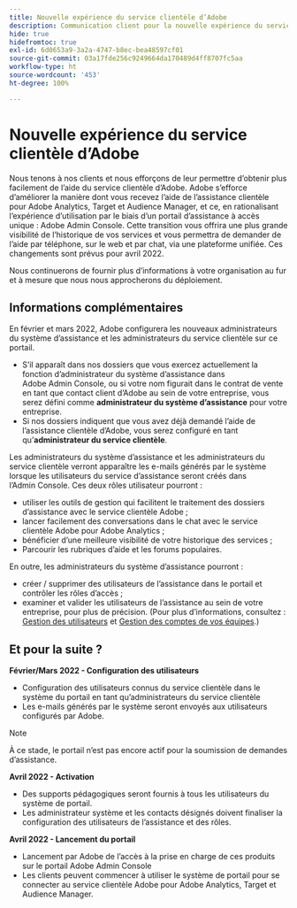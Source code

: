 ```yaml
---
title: Nouvelle expérience du service clientèle d’Adobe
description: Communication client pour la nouvelle expérience du service clientèle
hide: true
hidefromtoc: true
exl-id: 6d0653a9-3a2a-4747-b8ec-bea48597cf01
source-git-commit: 03a17fde256c9249664da170489d4ff8707fc5aa
workflow-type: ht
source-wordcount: '453'
ht-degree: 100%

---
```


# Nouvelle expérience du service clientèle d’Adobe

Nous tenons à nos clients et nous efforçons de leur permettre d’obtenir plus facilement de l’aide du service clientèle d’Adobe. Adobe s’efforce d’améliorer la manière dont vous recevez l’aide de l’assistance clientèle pour Adobe Analytics, Target et Audience Manager, et ce, en rationalisant l’expérience d’utilisation par le biais d’un portail d’assistance à accès unique : Adobe Admin Console. Cette transition vous offrira une plus grande visibilité de l’historique de vos services et vous permettra de demander de l’aide par téléphone, sur le web et par chat, via une plateforme unifiée. Ces changements sont prévus pour avril 2022.

Nous continuerons de fournir plus d’informations à votre organisation au fur et à mesure que nous nous approcherons du déploiement.

## Informations complémentaires

En février et mars 2022, Adobe configurera les nouveaux administrateurs du système d’assistance et les administrateurs du service clientèle sur ce portail.

* S’il apparaît dans nos dossiers que vous exercez actuellement la fonction d’administrateur du système d’assistance dans Adobe Admin Console, ou si votre nom figurait dans le contrat de vente en tant que contact client d’Adobe au sein de votre entreprise, vous serez défini comme **administrateur du système d’assistance** pour votre entreprise.
* Si nos dossiers indiquent que vous avez déjà demandé l’aide de l’assistance clientèle d’Adobe, vous serez configuré en tant qu’**administrateur du service clientèle**.

Les administrateurs du système d’assistance et les administrateurs du service clientèle verront apparaître les e-mails générés par le système lorsque les utilisateurs du service d’assistance seront créés dans l’Admin Console. Ces deux rôles utilisateur pourront :

* utiliser les outils de gestion qui facilitent le traitement des dossiers d’assistance avec le service clientèle Adobe ;
* lancer facilement des conversations dans le chat avec le service clientèle Adobe pour Adobe Analytics ;
* bénéficier d’une meilleure visibilité de votre historique des services ;
* Parcourir les rubriques d’aide et les forums populaires.

En outre, les administrateurs du système d’assistance pourront :

* créer / supprimer des utilisateurs de l’assistance dans le portail et contrôler les rôles d’accès ;
* examiner et valider les utilisateurs de l’assistance au sein de votre entreprise, pour plus de précision. (Pour plus d’informations, consultez : [Gestion des utilisateurs](https://helpx.adobe.com/fr/enterprise/using/users.html) et [Gestion des comptes de vos équipes](https://helpx.adobe.com/fr/enterprise/using/accounts.html).)

## Et pour la suite ?

**Février/Mars 2022 - Configuration des utilisateurs**

* Configuration des utilisateurs connus du service clientèle dans le système du portail en tant qu’administrateurs du service clientèle
* Les e-mails générés par le système seront envoyés aux utilisateurs configurés par Adobe.

>[!NOTE]
>
>À ce stade, le portail n’est pas encore actif pour la soumission de demandes d’assistance.

**Avril 2022 - Activation**

* Des supports pédagogiques seront fournis à tous les utilisateurs du système de portail.
* Les administrateur système et les contacts désignés doivent finaliser la configuration des utilisateurs de l’assistance et des rôles.

**Avril 2022 - Lancement du portail**

* Lancement par Adobe de l’accès à la prise en charge de ces produits sur le portail Adobe Admin Console
* Les clients peuvent commencer à utiliser le système de portail pour se connecter au service clientèle Adobe pour Adobe Analytics, Target et Audience Manager.
